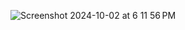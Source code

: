 ![Screenshot 2024-10-02 at 6 11 56 PM](https://github.com/user-attachments/assets/be040d27-833a-46e5-8620-6ac657afe506)
